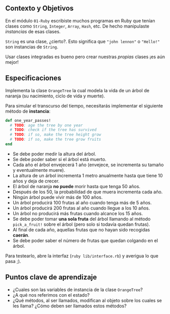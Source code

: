 ## Contexto y Objetivos

En el módulo `01-Ruby` escribiste muchos programas en Ruby que tenían clases como `String`, `Integer`, `Array`, `Hash`, etc. De hecho manipulaste *instancias* de esas clases.

`String` es una clase, ¿cierto?. Esto significa que `"john lennon"` o `"Hello!"` son instancias de `String`.

Usar clases integradas es bueno pero crear nuestras *propias* clases ¡es aún mejor!

## Especificaciones

Implementa la clase `OrangeTree` la cual modela la vida de un árbol de naranja (su nacimiento, ciclo de vida y muerte).

Para simular el transcurso del tiempo, necesitarás implementar el siguiente método de **instancia**:

```ruby
def one_year_passes!
  # TODO: age the tree by one year
  # TODO: check if the tree has survived
  # TODO: if so, make the tree height grow
  # TODO: if so, make the tree grow fruits
end
```

- Se debe poder medir la altura del árbol.
- Se debe poder saber si el árbol está muerto.
- Cada año el árbol envejecerá 1 año (envejece, se incrementa su tamaño y eventualmente muere).
- La altura de un árbol incrementa 1 metro anualmente hasta que tiene 10 años y deja de crecer.
- El árbol de naranja **no puede** morir hasta que tenga 50 años.
- Después de los 50, la probabilidad de que muera incrementa cada año.
- Ningún árbol puede vivir más de 100 años.
- Un árbol producirá 100 frutas al año cuando tenga más de 5 años.
- Un árbol producirá 200 frutas al año cuando llegue a los 10 años.
- Un árbol no producirá más frutas cuando alcance los 15 años.
- Se debe poder tomar **una sola fruta** del árbol llamando al método `pick_a_fruit!` sobre el árbol (pero solo si todavía quedan frutas).
- Al final de cada año, aquellas frutas que no hayan sido recogidas **caerán**.
- Se debe poder saber el número de frutas que quedan colgando en el árbol.

Para testearlo, abre la interfaz (`ruby lib/interface.rb`) y averigua lo que pasa ;).

## Puntos clave de aprendizaje

- ¿Cuales son las variables de instancia de la clase `OrangeTree`?
- ¿A qué nos referimos con el estado?
- ¿Qué métodos, al ser llamados, modifican al objeto sobre los cuales se les llama? ¿Cómo deben ser llamados estos métodos?
